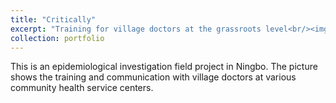 ```yaml
---
title: "Critically"
excerpt: "Training for village doctors at the grassroots level<br/><img src='/images/png1.jpg'>"
collection: portfolio
---
```


This is an epidemiological investigation field project in Ningbo. The picture shows the training and communication with village doctors at various community health service centers.
